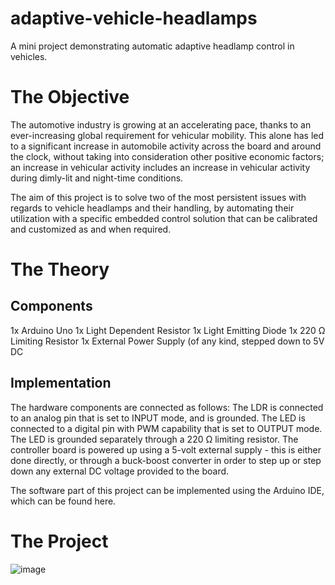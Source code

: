 # adaptive-vehicle-headlamps
A mini project demonstrating automatic adaptive headlamp control in vehicles.

# The Objective
The automotive industry is growing at an accelerating pace, thanks to an ever-increasing global requirement for vehicular mobility. This alone has led to a significant increase in automobile activity across the board and around the clock, without taking into consideration other positive economic factors; an increase in vehicular activity includes an increase in vehicular activity during dimly-lit and night-time conditions.

The aim of this project is to solve two of the most persistent issues with regards to vehicle headlamps and their handling, by automating their utilization with a specific embedded control solution that can be calibrated and customized as and when required.

# The Theory
## Components
1x Arduino Uno
1x Light Dependent Resistor
1x Light Emitting Diode
1x 220 Ω Limiting Resistor
1x External Power Supply (of any kind, stepped down to 5V DC

## Implementation
The hardware components are connected as follows:
The LDR is connected to an analog pin that is set to INPUT mode, and is grounded.
The LED is connected to a digital pin with PWM capability that is set to OUTPUT mode. The LED is grounded separately through a 220 Ω limiting resistor.
The controller board is powered up using a 5-volt external supply - this is either done directly, or through a buck-boost converter in order to step up or step down any external DC voltage provided to the board.

The software part of this project can be implemented using the Arduino IDE, which can be found here.

# The Project
![image](https://user-images.githubusercontent.com/102752322/167880621-c6398e16-3232-4135-890b-379667afa8ea.png)

